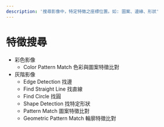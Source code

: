 ```yaml
---
description: '搜尋影像中，特定特徵之座標位置。如: 圖案、邊緣、形狀'
---
```


# 特徵搜尋

* 彩色影像
  * Color Pattern Match 色彩與圖案特徵比對
* 灰階影像
  * Edge Detection 找邊
  * Find Straight Line 找直線
  * Find Circle 找圓
  * Shape Detection 找特定形狀
  * Pattern Match 圖案特徵比對
  * Geometric Pattern Match 輪廓特徵比對


